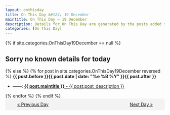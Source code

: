 ```yaml
---
layout: onthisday
title: On This Day &#124; 19 December
maintitle: On This Day — 19 December
description: Details for On This Day are generated by the posts added to the website so the content is subject to changes/updates over time.
categories: [On This Day]
---
```


{% if site.categories.OnThisDay19December == null %}
<h2>Sorry no known details for today</h2>
{% else %}
{% for post in site.categories.OnThisDay19December reversed %}
<strong>{{ post.before }}{{ post.date | date: "%e %B %Y" }}{{ post.after }}</strong>
<ul>
<li> ——: <a class="{{ post.class }}" href="{{ post.url }}"><strong>{{ post.maintitle }}</strong> - {{ post.post_description }}</a></li>
</ul>
{% endfor %}
{% endif %}
<br />
<div style="background-color: #f3f3f3; padding: 10px; border-radius: 5px; text-align: center; display: flex; justify-content: space-evenly;">
<a href="/onthisday/12/12-18">« Previous Day</a>
<span style="visibility:hidden;">[ Visit Leap Year February 29 ]</span>
<a href="/onthisday/12/12-20">Next Day »</a>
</div>
